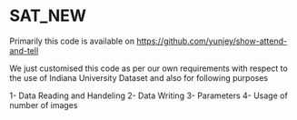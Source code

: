# SAT_NEW
Primarily this code is available on https://github.com/yunjey/show-attend-and-tell

We just customised this code as per our own requirements with respect to the use of Indiana University Dataset and also for following purposes

1- Data Reading and Handeling
2- Data Writing
3- Parameters 
4- Usage of number of images
